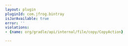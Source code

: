 ```yaml
---
layout: plugin
pluginId: com.jfrog.bintray
isJarAvailable: true
error: ''
violations:
- {name: org/gradle/api/internal/file/copy/CopyAction}

---
```

